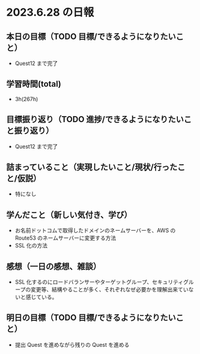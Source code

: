 # 2023.6.28 の日報

## 本日の目標（TODO 目標/できるようになりたいこと）

- Quest12 まで完了

## 学習時間(total)

- 3h(267h)

## 目標振り返り（TODO 進捗/できるようになりたいこと振り返り）

- Quest12 まで完了

## 詰まっていること（実現したいこと/現状/行ったこと/仮説）

- 特になし

## 学んだこと（新しい気付き、学び）

- お名前ドットコムで取得したドメインのネームサーバーを、AWS の Route53 のネームサーバーに変更する方法
- SSL 化の方法

## 感想（一日の感想、雑談）

- SSL 化するのにロードバランサーやターゲットグループ、セキュリティグループの変更等、結構やることが多く、それぞれなぜ必要かを理解出来ていないと感じている。

## 明日の目標（TODO 目標/できるようになりたいこと）

- 提出 Quest を進めながら残りの Quest を進める
